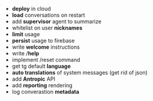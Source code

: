 - **deploy** in cloud
- **load** conversations on restart
- add **supervisor** agent to summarize
- whitelist on user **nicknames**
- **limit** usage 
- **persist** usage to firebase
- write **welcome** instructions
- write /**help**
- implement /reset command
- get tg default **language**
- **auto translations** of system messages (get rid of json)
- add **Antropic** API
- add **reporting** rendering
- log converastion **metadata**